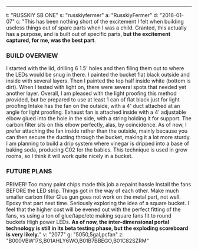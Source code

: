 ---
t: "RUSSKIY SB ONE"
s: "russkiyfermer"
a: "RusskiyFermer"
d: "2016-01-07"
c: "This has been nothing short of the excitement I felt when building useless things out of spare parts when I was a child. Granted, this actually has a purpose, and is built out of specific parts,<strong> but the excitement captured, for me, was the best part</strong>. 
  <h3>BUILD OVERVIEW</h3>
  I started with the lid, drilling 6 1.5' holes and then filing them out to where the LEDs would be snug in there. I painted the bucket flat black outside and inside with several layers. Then I painted the top half inside white (bottom is dirt). When I tested with light on, there were several spots that needed yet another layer. Overall, I am pleased with the light proofing this method provided, but be prepared to use at least 1 can of flat black just for light proofing
  Intake has the fan on the outside, with a 4' duct attached at an angle for light proofing. Exhaust fan is attached inside with a 4' adjustable elbow glued into the hole in the side, with a string holding it for support. The carbon filter sits on this elbow perfectly, alas, by coincidence.
  As of now, I prefer attaching the fan inside rather than the outside, mainly because you can then secure the ducting through the bucket, making it a lot more sturdy. I am planning to build a drip system where vinegar is dripped into a base of baking soda, producing C02 for the babies. This technique is used in grow rooms, so I think it will work quite nicely in a bucket.
  <h3>FUTURE PLANS</h3>
  PRIMER! Too many paint chips made this job a repaint hassle Install the fans BEFORE the LED strip. Things got in the way of each other. Make much smaller carbon filter Glue gun goes not work on the metal part, not well. Epoxy that part next time. Seriously exploring the idea of a square bucket. I feel that the higher cost will be evened out with the perfect fitting of the fans, vs using a ton of glue/tape/etc making square fans fit to round buckets High power LEDs. <strong>As of now, the inter-dimensional portal technology is still in its beta testing phase, but the exploding scoreboard is very likely.</strong>"
v: "2077"
g: "5050,5gal,pcfan"
z: "B000VBW17S,B01AHLY6WO,B01B7BBEGO,B01C82SZRM"
